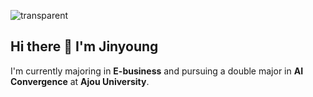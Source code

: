 ![transparent](https://capsule-render.vercel.app/api?type=transparent&color=000080&fontColor=FFA500&text=Jinyoung's%20Page&height=130&fontSize=60&animation=twinkling)

## Hi there 👋 I'm Jinyoung

I'm currently majoring in **E-business** and pursuing a double major in **AI Convergence** at **Ajou University**.










